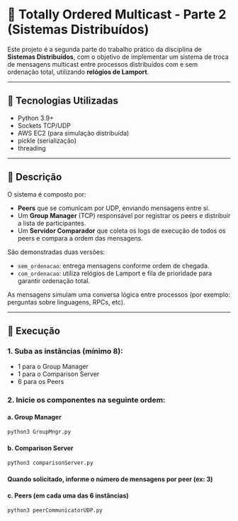 # 📡 Totally Ordered Multicast - Parte 2 (Sistemas Distribuídos)

Este projeto é a segunda parte do trabalho prático da disciplina de **Sistemas Distribuídos**, com o objetivo de implementar um sistema de troca de mensagens multicast entre processos distribuídos com e sem ordenação total, utilizando **relógios de Lamport**.

---

## 🔧 Tecnologias Utilizadas

- Python 3.9+
- Sockets TCP/UDP
- AWS EC2 (para simulação distribuída)
- pickle (serialização)
- threading

---

## 🧠 Descrição

O sistema é composto por:

- **Peers** que se comunicam por UDP, enviando mensagens entre si.
- Um **Group Manager** (TCP) responsável por registrar os peers e distribuir a lista de participantes.
- Um **Servidor Comparador** que coleta os logs de execução de todos os peers e compara a ordem das mensagens.

São demonstradas duas versões:

- `sem_ordenacao`: entrega mensagens conforme ordem de chegada.
- `com_ordenacao`: utiliza relógios de Lamport e fila de prioridade para garantir ordenação total.

As mensagens simulam uma conversa lógica entre processos (por exemplo: perguntas sobre linguagens, RPCs, etc).

---

## 🚀 Execução

### 1. Suba as instâncias (mínimo 8):
- 1 para o Group Manager
- 1 para o Comparison Server
- 6 para os Peers

### 2. Inicie os componentes na seguinte ordem:

#### a. Group Manager
```bash
python3 GroupMngr.py
```
#### b. Comparison Server
```bash
python3 comparisonServer.py
```
#### Quando solicitado, informe o número de mensagens por peer (ex: 3)

#### c. Peers (em cada uma das 6 instâncias)
```bash
python3 peerCommunicatorUDP.py
```
